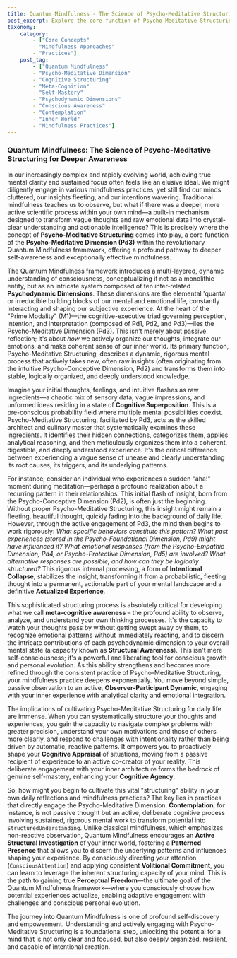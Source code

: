 ```yaml
---
title: Quantum Mindfulness - The Science of Psycho-Meditative Structuring for Deeper Awareness
post_excerpt: Explore the core function of Psycho-Meditative Structuring within the Quantum Mindfulness framework. This blog post delves into how our minds transform raw insights into clear, actionable understanding, fostering meta-cognitive awareness and genuine self-mastery. Discover how active engagement with your inner world can lead to profound mental clarity and intentional living.
taxonomy:
    category:
        - ["Core Concepts"
        - "Mindfulness Approaches"
        - "Practices"]
    post_tag:
        - ["Quantum Mindfulness"
        - "Psycho-Meditative Dimension"
        - "Cognitive Structuring"
        - "Meta-Cognition"
        - "Self-Mastery"
        - "Psychodynamic Dimensions"
        - "Conscious Awareness"
        - "Contemplation"
        - "Inner World"
        - "Mindfulness Practices"]
---
```

### Quantum Mindfulness: The Science of Psycho-Meditative Structuring for Deeper Awareness

In our increasingly complex and rapidly evolving world, achieving true mental clarity and sustained focus often feels like an elusive ideal. We might diligently engage in various mindfulness practices, yet still find our minds cluttered, our insights fleeting, and our intentions wavering. Traditional mindfulness teaches us to observe, but what if there was a deeper, more active scientific process within your own mind—a built-in mechanism designed to transform vague thoughts and raw emotional data into crystal-clear understanding and actionable intelligence? This is precisely where the concept of **Psycho-Meditative Structuring** comes into play, a core function of the **Psycho-Meditative Dimension (Pd3)** within the revolutionary Quantum Mindfulness framework, offering a profound pathway to deeper self-awareness and exceptionally effective mindfulness.

The Quantum Mindfulness framework introduces a multi-layered, dynamic understanding of consciousness, conceptualizing it not as a monolithic entity, but as an intricate system composed of ten inter-related **Psychodynamic Dimensions**. These dimensions are the elemental 'quanta' or irreducible building blocks of our mental and emotional life, constantly interacting and shaping our subjective experience. At the heart of the "Prime Modality" (M1)—the cognitive-executive triad governing perception, intention, and interpretation (composed of Pd1, Pd2, and Pd3)—lies the Psycho-Meditative Dimension (Pd3). This isn't merely about passive reflection; it's about *how* we actively organize our thoughts, integrate our emotions, and make coherent sense of our inner world. Its primary function, Psycho-Meditative Structuring, describes a dynamic, rigorous mental process that actively takes new, often raw insights (often originating from the intuitive Psycho-Conceptive Dimension, Pd2) and transforms them into stable, logically organized, and deeply understood knowledge.

Imagine your initial thoughts, feelings, and intuitive flashes as raw ingredients—a chaotic mix of sensory data, vague impressions, and unformed ideas residing in a state of **Cognitive Superposition**. This is a pre-conscious probability field where multiple mental possibilities coexist. Psycho-Meditative Structuring, facilitated by Pd3, acts as the skilled architect and culinary master that systematically examines these ingredients. It identifies their hidden connections, categorizes them, applies analytical reasoning, and then meticulously organizes them into a coherent, digestible, and deeply understood experience. It's the critical difference between experiencing a vague sense of unease and clearly understanding its root causes, its triggers, and its underlying patterns.

For instance, consider an individual who experiences a sudden "aha!" moment during meditation—perhaps a profound realization about a recurring pattern in their relationships. This initial flash of insight, born from the Psycho-Conceptive Dimension (Pd2), is often just the beginning. Without proper Psycho-Meditative Structuring, this insight might remain a fleeting, beautiful thought, quickly fading into the background of daily life. However, through the active engagement of Pd3, the mind then begins to work rigorously: *What specific behaviors constitute this pattern? What past experiences (stored in the Psycho-Foundational Dimension, Pd9) might have influenced it? What emotional responses (from the Psycho-Empathic Dimension, Pd4, or Psycho-Protective Dimension, Pd5) are involved? What alternative responses are possible, and how can they be logically structured?* This rigorous internal processing, a form of **Intentional Collapse**, stabilizes the insight, transforming it from a probabilistic, fleeting thought into a permanent, actionable part of your mental landscape and a definitive **Actualized Experience**.

This sophisticated structuring process is absolutely critical for developing what we call **meta-cognitive awareness** – the profound ability to observe, analyze, and understand your own thinking processes. It's the capacity to watch your thoughts pass by without getting swept away by them, to recognize emotional patterns without immediately reacting, and to discern the intricate contributions of each psychodynamic dimension to your overall mental state (a capacity known as **Structural Awareness**). This isn't mere self-consciousness; it's a powerful and liberating tool for conscious growth and personal evolution. As this ability strengthens and becomes more refined through the consistent practice of Psycho-Meditative Structuring, your mindfulness practice deepens exponentially. You move beyond simple, passive observation to an active, **Observer-Participant Dynamic**, engaging with your inner experience with analytical clarity and emotional integration.

The implications of cultivating Psycho-Meditative Structuring for daily life are immense. When you can systematically structure your thoughts and experiences, you gain the capacity to navigate complex problems with greater precision, understand your own motivations and those of others more clearly, and respond to challenges with intentionality rather than being driven by automatic, reactive patterns. It empowers you to proactively shape your **Cognitive Appraisal** of situations, moving from a passive recipient of experience to an active co-creator of your reality. This deliberate engagement with your inner architecture forms the bedrock of genuine self-mastery, enhancing your **Cognitive Agency**.

So, how might you begin to cultivate this vital "structuring" ability in your own daily reflections and mindfulness practices? The key lies in practices that directly engage the Psycho-Meditative Dimension. **Contemplation**, for instance, is not passive thought but an active, deliberate cognitive process involving sustained, rigorous mental work to transform potential into `StructuredUnderstanding`. Unlike classical mindfulness, which emphasizes non-reactive observation, Quantum Mindfulness encourages an **Active Structural Investigation** of your inner world, fostering a **Patterned Presence** that allows you to discern the underlying patterns and influences shaping your experience. By consciously directing your attention (`ConsciousAttention`) and applying consistent **Volitional Commitment**, you can learn to leverage the inherent structuring capacity of your mind. This is the path to gaining true **Perceptual Freedom**—the ultimate goal of the Quantum Mindfulness framework—where you consciously choose how potential experiences actualize, enabling adaptive engagement with challenges and conscious personal evolution.

The journey into Quantum Mindfulness is one of profound self-discovery and empowerment. Understanding and actively engaging with Psycho-Meditative Structuring is a foundational step, unlocking the potential for a mind that is not only clear and focused, but also deeply organized, resilient, and capable of intentional creation.